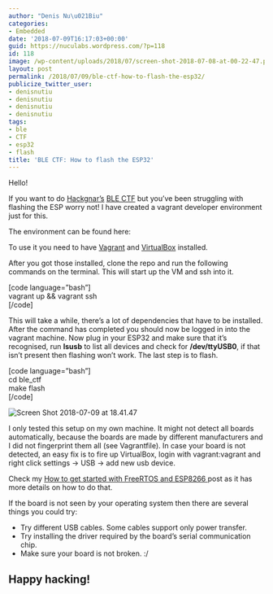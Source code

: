 ```yaml
---
author: "Denis Nu\u021Biu"
categories:
- Embedded
date: '2018-07-09T16:17:03+00:00'
guid: https://nuculabs.wordpress.com/?p=118
id: 118
image: /wp-content/uploads/2018/07/screen-shot-2018-07-08-at-00-22-47.png
layout: post
permalink: /2018/07/09/ble-ctf-how-to-flash-the-esp32/
publicize_twitter_user:
- denisnutiu
- denisnutiu
- denisnutiu
- denisnutiu
tags:
- ble
- CTF
- esp32
- flash
title: 'BLE CTF: How to flash the ESP32'
---
```

Hello!


If you want to do [Hackgnar’s](https://twitter.com/hackgnar) [BLE CTF](http://www.hackgnar.com/2018/06/learning-bluetooth-hackery-with-ble-ctf.html) but you’ve been struggling with flashing the ESP worry not! I have created a vagrant developer environment just for this.


The environment can be found here: 


To use it you need to have [Vagrant](https://www.vagrantup.com/) and [VirtualBox](https://www.virtualbox.org/) installed.


After you got those installed, clone the repo and run the following commands on the terminal. This will start up the VM and ssh into it.


\[code language=”bash”\]  
vagrant up && vagrant ssh  
\[/code\]


This will take a while, there’s a lot of dependencies that have to be installed.  
After the command has completed you should now be logged in into the vagrant machine. Now plug in your ESP32 and make sure that it’s recognised, run **lsusb** to list all devices and check for **/dev/ttyUSB0**, if that isn’t present then flashing won’t work. The last step is to flash.


\[code language=”bash”\]  
cd ble\_ctf  
make flash  
\[/code\]


![Screen Shot 2018-07-09 at 18.41.47](/wp-content/uploads/2018/07/screen-shot-2018-07-09-at-18-41-47.png)


I only tested this setup on my own machine. It might not detect all boards automatically, because the boards are made by different manufacturers and I did not fingerprint them all (see Vagrantfile). In case your board is not detected, an easy fix is to fire up VirtualBox, login with vagrant:vagrant and right click settings -> USB -> add new usb device.


Check my [How to get started with FreeRTOS and ESP8266 ](https://nuculabs.dev/posts/2018/02/03/how-to-get-started-with-freertos-and-esp8266/) post as it has more details on how to do that.


If the board is not seen by your operating system then there are several things you could try:


- Try different USB cables. Some cables support only power transfer.
- Try installing the driver required by the board’s serial communication chip.
- Make sure your board is not broken. :/


## Happy hacking!